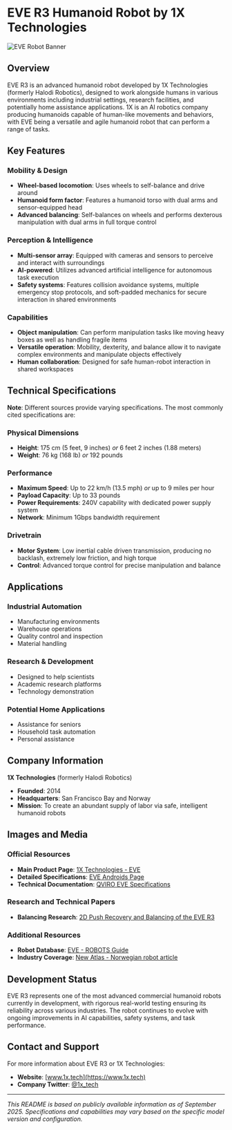 # EVE R3 Humanoid Robot by 1X Technologies

![EVE Robot Banner](https://external-content.duckduckgo.com/iu/?u=https%3A%2F%2Fi.ytimg.com%2Fvi%2F-L470q4pu8I%2Fmaxresdefault.jpg&f=1&nofb=1&ipt=e98ffcc06ee8fd0f61d23949ca35509ffae8eb561be54b3d9829a244d3d33988) <!-- Main product page with images -->

## Overview

EVE R3 is an advanced humanoid robot developed by 1X Technologies (formerly Halodi Robotics), designed to work alongside humans in various environments including industrial settings, research facilities, and potentially home assistance applications. 1X is an AI robotics company producing humanoids capable of human-like movements and behaviors, with EVE being a versatile and agile humanoid robot that can perform a range of tasks.

## Key Features

### Mobility & Design
- **Wheel-based locomotion**: Uses wheels to self-balance and drive around
- **Humanoid form factor**: Features a humanoid torso with dual arms and sensor-equipped head
- **Advanced balancing**: Self-balances on wheels and performs dexterous manipulation with dual arms in full torque control

### Perception & Intelligence
- **Multi-sensor array**: Equipped with cameras and sensors to perceive and interact with surroundings
- **AI-powered**: Utilizes advanced artificial intelligence for autonomous task execution
- **Safety systems**: Features collision avoidance systems, multiple emergency stop protocols, and soft-padded mechanics for secure interaction in shared environments

### Capabilities
- **Object manipulation**: Can perform manipulation tasks like moving heavy boxes as well as handling fragile items
- **Versatile operation**: Mobility, dexterity, and balance allow it to navigate complex environments and manipulate objects effectively
- **Human collaboration**: Designed for safe human-robot interaction in shared workspaces

## Technical Specifications

**Note**: Different sources provide varying specifications. The most commonly cited specifications are:

### Physical Dimensions
- **Height**: 175 cm (5 feet, 9 inches) *or* 6 feet 2 inches (1.88 meters)
- **Weight**: 76 kg (168 lb) *or* 192 pounds

### Performance
- **Maximum Speed**: Up to 22 km/h (13.5 mph) *or* up to 9 miles per hour
- **Payload Capacity**: Up to 33 pounds
- **Power Requirements**: 240V capability with dedicated power supply system
- **Network**: Minimum 1Gbps bandwidth requirement

### Drivetrain
- **Motor System**: Low inertial cable driven transmission, producing no backlash, extremely low friction, and high torque
- **Control**: Advanced torque control for precise manipulation and balance

## Applications

### Industrial Automation
- Manufacturing environments
- Warehouse operations
- Quality control and inspection
- Material handling

### Research & Development
- Designed to help scientists
- Academic research platforms
- Technology demonstration

### Potential Home Applications
- Assistance for seniors
- Household task automation
- Personal assistance

## Company Information

**1X Technologies** (formerly Halodi Robotics)
- **Founded**: 2014
- **Headquarters**: San Francisco Bay and Norway
- **Mission**: To create an abundant supply of labor via safe, intelligent humanoid robots

## Images and Media

### Official Resources
- **Main Product Page**: [1X Technologies - EVE](https://www.1x.tech/eve)
- **Detailed Specifications**: [EVE Androids Page](https://www.1x.tech/androids/eve)
- **Technical Documentation**: [QVIRO EVE Specifications](https://qviro.com/product/1x/eve/specifications)

### Research and Technical Papers
- **Balancing Research**: [2D Push Recovery and Balancing of the EVE R3](https://www.researchgate.net/publication/339976728_2D_Push_Recovery_and_Balancing_of_the_EVE_R3_-_a_Humanoid_Robot_with_Wheel-Base_using_Model_Predictive_Control_and_Gain_Scheduling)

### Additional Resources
- **Robot Database**: [EVE - ROBOTS Guide](https://robotsguide.com/robots/eve)
- **Industry Coverage**: [New Atlas - Norwegian robot article](https://newatlas.com/eve-r3-humanoid-robot/59864/)

## Development Status

EVE R3 represents one of the most advanced commercial humanoid robots currently in development, with rigorous real-world testing ensuring its reliability across various industries. The robot continues to evolve with ongoing improvements in AI capabilities, safety systems, and task performance.

## Contact and Support

For more information about EVE R3 or 1X Technologies:
- **Website**: [www.1x.tech](https://www.1x.tech)
- **Company Twitter**: [@1x_tech](https://x.com/1x_tech)

---

*This README is based on publicly available information as of September 2025. Specifications and capabilities may vary based on the specific model version and configuration.*
